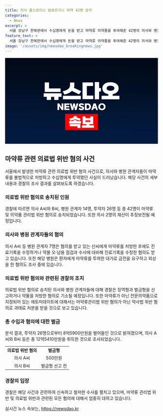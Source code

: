 ```yaml
---
title: 의사 롤스로이스 람보르기니 마약 42명 송치
categories:
  - News
excerpt: >
  서울 강남구 한복판에서 수십명에게 돈을 받고 마약류 의약품을 투여해준 42명의 의사와 병원 관계자, 투약자가 경찰에 의해 송치됐습니다. 이들은 롤스로이스나 람보르기니를 탄 사람들에게도 마약을 준 혐의를 받고 있으며, 19억9775만원의 재산이 추징보전될 예정입니다. 이들은 또한 신모씨에게 마약을 처방한 혐의와 진료기록을 조작한 혐의도 받고 있습니다. 이에 대한 수사망을 피하기 위해 수정된 진료기록을 작성했던 것으로 알려졌으며, 약물 오·남용 점검과 수사에 대비해 진료기록을 수정한 혐의도 받았습니다.
feature_text: >
  서울 강남구 한복판에서 수십명에게 돈을 받고 마약류 의약품을 투여해준 42명의 의사와 병원 관계자, 투약자가 경찰에 의해 송치됐습니다. 이들은 롤스로이스나 람보르기니를 탄 사람들에게도 마약을 준 혐의를 받고 있으며, 19억9775만원의 재산이 추징보전될 예정입니다. 이들은 또한 신모씨에게 마약을 처방한 혐의와 진료기록을 조작한 혐의도 받고 있습니다. 이에 대한 수사망을 피하기 위해 수정된 진료기록을 작성했던 것으로 알려졌으며, 약물 오·남용 점검과 수사에 대비해 진료기록을 수정한 혐의도 받았습니다.
image: '/assets/img/newsdao_breakingnews.jpg'
---
```


<p><img src="/assets/img/newsdao_breakingnews.jpg" alt="ranknews 속보" /></p>

<h2 data-ke-size="size26">마약류 관련 의료법 위반 혐의 사건</h2>

<p data-ke-size="size16">서울에서 발생한 마약류 관련 의료법 위반 혐의 사건으로, 의사와 병원 관계자들이 마약류를 불법적으로 처방하고 수십명에게 투약했던 사실이 드러났습니다. 해당 사건의 세부 내용과 경찰의 조사 결과를 살펴보도록 하겠습니다.</p>

<h3>의료법 위반 혐의로 송치된 인원</h3>

<p data-ke-size="size16">경찰에 따르면 의사 A씨와 B씨, 병원 관계자 14명, 투약자 26명 등 총 42명이 마약류 및 의약품 관리법 위반 혐의로 송치되었습니다. 또한 의사 2명의 재산이 추징보전될 예정입니다.</p>

<h3>의사와 병원 관계자들의 혐의</h3>

<p data-ke-size="size16">의사 A씨 등 병원 관계자 7명은 혐의를 받고 있는 신씨에게 마약류를 처방한 후에도 진료기록을 수정하거나 약물 오·남용 점검과 수사에 대비해 진료기록을 수정한 혐의도 받고 있습니다. 또한 해당 병원은 환자에게 마약류를 투여한 대가로 금전을 요구하고 외상을 한 혐의도 조사 중에 있습니다.</p>

<h3>의료법 위반 혐의와 관련된 경찰의 조치</h3>

<p data-ke-size="size16">의료법 위반 혐의로 송치된 의사와 병원 관계자들에 대해 경찰은 징역형과 벌금형을 선고하거나 약물을 처방한 혐의로 기소될 예정입니다. 또한 마약류가 아닌 전문의약품으로 지정되어 있는 에토미데이트에 대해서는 마약류관리법 위반 혐의가 아닌 약사법 위반 혐의로 과태료 처분을 받을 것으로 보고 있습니다.</p>

<h3>총 수입과 혐의에 대한 벌금</h3>

<p data-ke-size="size16">분석 결과, 투약자 26명으로부터 8억5900만원을 벌어들인 것으로 밝혀졌으며, 의사 A씨와 B씨 등은 총 12억5410만원을 취득한 것으로 조사되었습니다.</p>

<table>
    <tr>
        <td style="text-align: center; height: 17px;"><b>의료법 위반 혐의</b></td>
        <td style="text-align: center; height: 17px;"><b>벌금형</b></td>
    </tr>
    <tr>
        <td style="text-align: center; height: 17px;">의사 A씨</td>
        <td style="text-align: center; height: 17px;">500만원</td>
    </tr>
    <tr>
        <td style="text-align: center; height: 17px;">의사 B씨</td>
        <td style="text-align: center; height: 17px;">벌금형 선고 전</td>
    </tr>
</table>

<h3>경찰의 입장</h3>

<p data-ke-size="size16">경찰은 해당 사건과 관련하여 신속하고 철저한 수사를 펼치고 있으며, 마약류 관리법 위반 및 의료법 위반과 관련된 모든 혐의에 대해서 엄중히 대하고 있습니다.</p>
실시간 뉴스 속보는, <a href="https://newsdao.kr" rel="dofollow">https://newsdao.kr</a>


